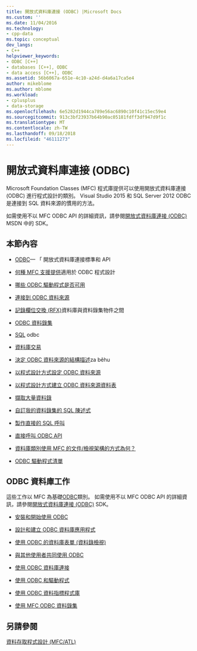 ```yaml
---
title: 開放式資料庫連接 (ODBC) |Microsoft Docs
ms.custom: ''
ms.date: 11/04/2016
ms.technology:
- cpp-data
ms.topic: conceptual
dev_langs:
- C++
helpviewer_keywords:
- ODBC [C++]
- databases [C++], ODBC
- data access [C++], ODBC
ms.assetid: 56b6067a-651e-4c10-a24d-d4a6a17ca5e4
author: mikeblome
ms.author: mblome
ms.workload:
- cplusplus
- data-storage
ms.openlocfilehash: 6e5282d1944ca789e56ac6890c10f41c15ec59e4
ms.sourcegitcommit: 913c3bf23937b64b90ac05181fdff3df947d9f1c
ms.translationtype: MT
ms.contentlocale: zh-TW
ms.lasthandoff: 09/18/2018
ms.locfileid: "46111273"
---
```

# <a name="open-database-connectivity-odbc"></a>開放式資料庫連接 (ODBC)

Microsoft Foundation Classes (MFC) 程式庫提供可以使用開放式資料庫連接 (ODBC) 進行程式設計的類別。 Visual Studio 2015 和 SQL Server 2012 ODBC 是連接到 SQL 資料來源的慣用的方法。
  
如需使用不以 MFC ODBC API 的詳細資訊，請參閱[開放式資料庫連接 (ODBC)](/previous-versions/windows/desktop/ms710252\(v=vs.85\)) MSDN 中的 SDK。  
  
  
## <a name="in-this-section"></a>本節內容  
  
- [ODBC](odbc-basics.md)— 「 開放式資料庫連接標準和 API  
  
- [何種 MFC 支援提供](odbc-and-mfc.md)適用於 ODBC 程式設計  
  
- [哪些 ODBC 驅動程式是否可用](odbc-driver-list.md)  
  
- [連接到 ODBC 資料來源](data-source-managing-connections-odbc.md)  
  
- [記錄欄位交換 (RFX)](record-field-exchange-rfx.md)資料庫與資料錄集物件之間  
  
- [ODBC 資料錄集](recordset-odbc.md)  
  
- [SQL](sql.md) odbc  
  
- [資料庫交易](transaction-odbc.md)  
  
- [決定 ODBC 資料來源的結構描述](data-source-determining-the-schema-of-the-data-source-odbc.md)za běhu  
  
- [以程式設計方式設定 ODBC 資料來源](data-source-programmatically-configuring-an-odbc-data-source.md)  
  
- [以程式設計方式建立 ODBC 資料來源資料表](data-source-programmatically-creating-a-table-in-an-odbc-data-source.md)  
  
- [擷取大量資料錄](recordset-fetching-records-in-bulk-odbc.md)  
  
- [自訂我的資料錄集的 SQL 陳述式](sql-customizing-your-recordsets-sql-statement-odbc.md)  
  
- [製作直接的 SQL 呼叫](sql-making-direct-sql-calls-odbc.md)  
  
- [直接呼叫 ODBC API](odbc-calling-odbc-api-functions-directly.md)  
  
- [資料庫類別使用 MFC 的文件/檢視架構的方式為何？](working-with-documents-and-views.md)  
  
- [ODBC 驅動程式清單](odbc-driver-list.md)  
  
## <a name="odbc-database-tasks"></a>ODBC 資料庫工作  

這些工作以 MFC 為基礎[ODBC](odbc-basics.md)類別。 如需使用不以 MFC ODBC API 的詳細資訊，請參閱[開放式資料庫連接 (ODBC)](/previous-versions/windows/desktop/ms710252\(v=vs.85\)) SDK。  
  
- [安裝和開始使用 ODBC](installing-and-getting-started-with-odbc.md)  
  
- [設計和建立 ODBC 資料庫應用程式](design-and-create-an-odbc-database-application.md)  
  
- [使用 ODBC 的資料庫表單 (資料錄檢視)](use-database-forms-record-views-with-odbc.md)  
  
- [與其他使用者共同使用 ODBC](use-odbc-to-work-with-other-users.md)  
  
- [使用 ODBC 資料庫連接](work-with-odbc-database-connections.md)  
  
- [使用 ODBC 和驅動程式](work-with-odbc-and-drivers.md)  
  
- [使用 ODBC 資料指標程式庫](use-the-odbc-cursor-library.md)  
  
- [使用 MFC ODBC 資料錄集](use-mfc-odbc-recordsets.md)  
  
## <a name="see-also"></a>另請參閱  

[資料存取程式設計 (MFC/ATL)](../../data/data-access-programming-mfc-atl.md)